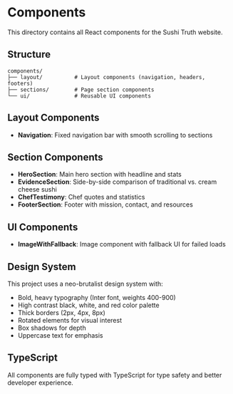 # Components

This directory contains all React components for the Sushi Truth website.

## Structure

```
components/
├── layout/          # Layout components (navigation, headers, footers)
├── sections/        # Page section components
└── ui/              # Reusable UI components
```

## Layout Components

- **Navigation**: Fixed navigation bar with smooth scrolling to sections

## Section Components

- **HeroSection**: Main hero section with headline and stats
- **EvidenceSection**: Side-by-side comparison of traditional vs. cream cheese sushi
- **ChefTestimony**: Chef quotes and statistics
- **FooterSection**: Footer with mission, contact, and resources

## UI Components

- **ImageWithFallback**: Image component with fallback UI for failed loads

## Design System

This project uses a neo-brutalist design system with:
- Bold, heavy typography (Inter font, weights 400-900)
- High contrast black, white, and red color palette
- Thick borders (2px, 4px, 8px)
- Rotated elements for visual interest
- Box shadows for depth
- Uppercase text for emphasis

## TypeScript

All components are fully typed with TypeScript for type safety and better developer experience.
